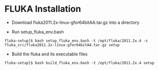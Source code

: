 FLUKA Installation
====


* Download fluka2011.2x-linux-gfor64bitAA.tar.gz into a directory

* Run setup_fluka_env.bash

```
fluka-setup]$ bash setup_fluka_env.bash -t /opt/fluka/2011.2x.4 -s fluka_src/fluka2011.2x-linux-gfor64bitAA.tar.gz setup

```

* Build the fluka and its executable files

```
fluka-setup]$ bash build_fluka_env.bash -t /opt/fluka/2011.2x.4 setup 
```
